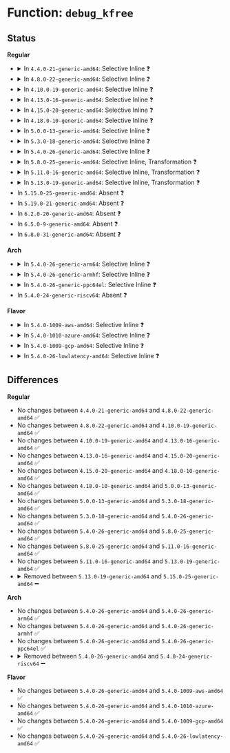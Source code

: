 # Function: <code>debug_kfree</code>

## Status
<b>Regular</b>
<ul>
<li>
<details>
<summary>In <code>4.4.0-21-generic-amd64</code>: Selective Inline ❓</summary>

```c
void debug_kfree(void * p)
```

```json
{
  "name": "debug_kfree",
  "collision_type": "Unique Global",
  "inline_type": "Selective",
  "funcs": [
    {
      "addr": 18446744071580124576,
      "name": "debug_kfree",
      "external": true,
      "loc": "kernel/debug/kdb/kdb_support.c:803",
      "file": "kernel/debug/kdb/kdb_support.c",
      "inline": "not declared, inlined",
      "caller_inline": [],
      "caller_func": [
        "kernel/debug/kdb/kdb_support.c:kdbnearsym",
        "kernel/debug/kdb/kdb_support.c:kdbnearsym",
        "kernel/debug/kdb/kdb_support.c:kdbnearsym",
        "kernel/debug/kdb/kdb_support.c:kdbnearsym_cleanup"
      ]
    }
  ],
  "symbols": [
    {
      "addr": 18446744071580124576,
      "name": "debug_kfree",
      "section": ".text",
      "bind": "STB_GLOBAL",
      "size": 431
    }
  ]
}
```
</details>
</li>
<li>
<details>
<summary>In <code>4.8.0-22-generic-amd64</code>: Selective Inline ❓</summary>

```c
void debug_kfree(void * p)
```

```json
{
  "name": "debug_kfree",
  "collision_type": "Unique Global",
  "inline_type": "Selective",
  "funcs": [
    {
      "addr": 18446744071580158608,
      "name": "debug_kfree",
      "external": true,
      "loc": "kernel/debug/kdb/kdb_support.c:803",
      "file": "kernel/debug/kdb/kdb_support.c",
      "inline": "not declared, inlined",
      "caller_inline": [],
      "caller_func": [
        "kernel/debug/kdb/kdb_support.c:kdbnearsym_cleanup",
        "kernel/debug/kdb/kdb_support.c:kdbnearsym",
        "kernel/debug/kdb/kdb_support.c:kdbnearsym",
        "kernel/debug/kdb/kdb_support.c:kdbnearsym"
      ]
    }
  ],
  "symbols": [
    {
      "addr": 18446744071580158608,
      "name": "debug_kfree",
      "section": ".text",
      "bind": "STB_GLOBAL",
      "size": 431
    }
  ]
}
```
</details>
</li>
<li>
<details>
<summary>In <code>4.10.0-19-generic-amd64</code>: Selective Inline ❓</summary>

```c
void debug_kfree(void * p)
```

```json
{
  "name": "debug_kfree",
  "collision_type": "Unique Global",
  "inline_type": "Selective",
  "funcs": [
    {
      "addr": 18446744071580199024,
      "name": "debug_kfree",
      "external": true,
      "loc": "kernel/debug/kdb/kdb_support.c:803",
      "file": "kernel/debug/kdb/kdb_support.c",
      "inline": "not declared, inlined",
      "caller_inline": [],
      "caller_func": [
        "kernel/debug/kdb/kdb_support.c:kdbnearsym_cleanup",
        "kernel/debug/kdb/kdb_support.c:kdbnearsym",
        "kernel/debug/kdb/kdb_support.c:kdbnearsym",
        "kernel/debug/kdb/kdb_support.c:kdbnearsym"
      ]
    }
  ],
  "symbols": [
    {
      "addr": 18446744071580199024,
      "name": "debug_kfree",
      "section": ".text",
      "bind": "STB_GLOBAL",
      "size": 431
    }
  ]
}
```
</details>
</li>
<li>
<details>
<summary>In <code>4.13.0-16-generic-amd64</code>: Selective Inline ❓</summary>

```c
void debug_kfree(void * p)
```

```json
{
  "name": "debug_kfree",
  "collision_type": "Unique Global",
  "inline_type": "Selective",
  "funcs": [
    {
      "addr": 18446744071580207040,
      "name": "debug_kfree",
      "external": true,
      "loc": "kernel/debug/kdb/kdb_support.c:803",
      "file": "kernel/debug/kdb/kdb_support.c",
      "inline": "not declared, inlined",
      "caller_inline": [],
      "caller_func": [
        "kernel/debug/kdb/kdb_support.c:kdbnearsym_cleanup",
        "kernel/debug/kdb/kdb_support.c:kdbnearsym",
        "kernel/debug/kdb/kdb_support.c:kdbnearsym",
        "kernel/debug/kdb/kdb_support.c:kdbnearsym"
      ]
    }
  ],
  "symbols": [
    {
      "addr": 18446744071580207040,
      "name": "debug_kfree",
      "section": ".text",
      "bind": "STB_GLOBAL",
      "size": 408
    }
  ]
}
```
</details>
</li>
<li>
<details>
<summary>In <code>4.15.0-20-generic-amd64</code>: Selective Inline ❓</summary>

```c
void debug_kfree(void * p)
```

```json
{
  "name": "debug_kfree",
  "collision_type": "Unique Global",
  "inline_type": "Selective",
  "funcs": [
    {
      "addr": 18446744071580258400,
      "name": "debug_kfree",
      "external": true,
      "loc": "kernel/debug/kdb/kdb_support.c:803",
      "file": "kernel/debug/kdb/kdb_support.c",
      "inline": "not declared, inlined",
      "caller_inline": [],
      "caller_func": [
        "kernel/debug/kdb/kdb_support.c:kdbnearsym_cleanup",
        "kernel/debug/kdb/kdb_support.c:kdbnearsym",
        "kernel/debug/kdb/kdb_support.c:kdbnearsym",
        "kernel/debug/kdb/kdb_support.c:kdbnearsym"
      ]
    }
  ],
  "symbols": [
    {
      "addr": 18446744071580258400,
      "name": "debug_kfree",
      "section": ".text",
      "bind": "STB_GLOBAL",
      "size": 408
    }
  ]
}
```
</details>
</li>
<li>
<details>
<summary>In <code>4.18.0-10-generic-amd64</code>: Selective Inline ❓</summary>

```c
void debug_kfree(void * p)
```

```json
{
  "name": "debug_kfree",
  "collision_type": "Unique Global",
  "inline_type": "Selective",
  "funcs": [
    {
      "addr": 18446744071580318848,
      "name": "debug_kfree",
      "external": true,
      "loc": "kernel/debug/kdb/kdb_support.c:803",
      "file": "kernel/debug/kdb/kdb_support.c",
      "inline": "not declared, inlined",
      "caller_inline": [],
      "caller_func": [
        "kernel/debug/kdb/kdb_support.c:kdbnearsym_cleanup",
        "kernel/debug/kdb/kdb_support.c:kdbnearsym",
        "kernel/debug/kdb/kdb_support.c:kdbnearsym",
        "kernel/debug/kdb/kdb_support.c:kdbnearsym"
      ]
    }
  ],
  "symbols": [
    {
      "addr": 18446744071580318848,
      "name": "debug_kfree",
      "section": ".text",
      "bind": "STB_GLOBAL",
      "size": 431
    }
  ]
}
```
</details>
</li>
<li>
<details>
<summary>In <code>5.0.0-13-generic-amd64</code>: Selective Inline ❓</summary>

```c
void debug_kfree(void * p)
```

```json
{
  "name": "debug_kfree",
  "collision_type": "Unique Global",
  "inline_type": "Selective",
  "funcs": [
    {
      "addr": 18446744071580371632,
      "name": "debug_kfree",
      "external": true,
      "loc": "kernel/debug/kdb/kdb_support.c:803",
      "file": "kernel/debug/kdb/kdb_support.c",
      "inline": "not declared, inlined",
      "caller_inline": [],
      "caller_func": [
        "kernel/debug/kdb/kdb_support.c:kdbnearsym_cleanup",
        "kernel/debug/kdb/kdb_support.c:kdbnearsym",
        "kernel/debug/kdb/kdb_support.c:kdbnearsym",
        "kernel/debug/kdb/kdb_support.c:kdbnearsym"
      ]
    }
  ],
  "symbols": [
    {
      "addr": 18446744071580371632,
      "name": "debug_kfree",
      "section": ".text",
      "bind": "STB_GLOBAL",
      "size": 431
    }
  ]
}
```
</details>
</li>
<li>
<details>
<summary>In <code>5.3.0-18-generic-amd64</code>: Selective Inline ❓</summary>

```c
void debug_kfree(void * p)
```

```json
{
  "name": "debug_kfree",
  "collision_type": "Unique Global",
  "inline_type": "Selective",
  "funcs": [
    {
      "addr": 18446744071580424240,
      "name": "debug_kfree",
      "external": true,
      "loc": "kernel/debug/kdb/kdb_support.c:803",
      "file": "kernel/debug/kdb/kdb_support.c",
      "inline": "not declared, inlined",
      "caller_inline": [],
      "caller_func": [
        "kernel/debug/kdb/kdb_support.c:kdbnearsym_cleanup",
        "kernel/debug/kdb/kdb_support.c:kdbnearsym",
        "kernel/debug/kdb/kdb_support.c:kdbnearsym",
        "kernel/debug/kdb/kdb_support.c:kdbnearsym"
      ]
    }
  ],
  "symbols": [
    {
      "addr": 18446744071580424240,
      "name": "debug_kfree",
      "section": ".text",
      "bind": "STB_GLOBAL",
      "size": 378
    }
  ]
}
```
</details>
</li>
<li>
<details>
<summary>In <code>5.4.0-26-generic-amd64</code>: Selective Inline ❓</summary>

```c
void debug_kfree(void * p)
```

```json
{
  "name": "debug_kfree",
  "collision_type": "Unique Global",
  "inline_type": "Selective",
  "funcs": [
    {
      "addr": 18446744071580472992,
      "name": "debug_kfree",
      "external": true,
      "loc": "kernel/debug/kdb/kdb_support.c:803",
      "file": "kernel/debug/kdb/kdb_support.c",
      "inline": "not declared, inlined",
      "caller_inline": [],
      "caller_func": [
        "kernel/debug/kdb/kdb_support.c:kdbnearsym_cleanup",
        "kernel/debug/kdb/kdb_support.c:kdbnearsym",
        "kernel/debug/kdb/kdb_support.c:kdbnearsym",
        "kernel/debug/kdb/kdb_support.c:kdbnearsym"
      ]
    }
  ],
  "symbols": [
    {
      "addr": 18446744071580472992,
      "name": "debug_kfree",
      "section": ".text",
      "bind": "STB_GLOBAL",
      "size": 378
    }
  ]
}
```
</details>
</li>
<li>
<details>
<summary>In <code>5.8.0-25-generic-amd64</code>: Selective Inline, Transformation ❓</summary>

```c
void debug_kfree(void * p)
```

```json
{
  "name": "debug_kfree",
  "collision_type": "Unique Global",
  "inline_type": "Selective",
  "funcs": [
    {
      "addr": 18446744071580555243,
      "name": "debug_kfree",
      "external": true,
      "loc": "kernel/debug/kdb/kdb_support.c:804",
      "file": "kernel/debug/kdb/kdb_support.c",
      "inline": "not declared, inlined",
      "caller_inline": [
        "kernel/debug/kdb/kdb_support.c:kdbnearsym_cleanup",
        "kernel/debug/kdb/kdb_support.c:kdbnearsym",
        "kernel/debug/kdb/kdb_support.c:kdbnearsym",
        "kernel/debug/kdb/kdb_support.c:kdbnearsym"
      ],
      "caller_func": [
        "kernel/debug/kdb/kdb_support.c:kdbnearsym_cleanup",
        "kernel/debug/kdb/kdb_support.c:kdbnearsym",
        "kernel/debug/kdb/kdb_support.c:kdbnearsym",
        "kernel/debug/kdb/kdb_support.c:kdbnearsym"
      ]
    }
  ],
  "symbols": [
    {
      "addr": 18446744071580554816,
      "name": "debug_kfree.part.0",
      "section": ".text",
      "bind": "STB_LOCAL",
      "size": 340
    },
    {
      "addr": 18446744071580559360,
      "name": "debug_kfree",
      "section": ".text",
      "bind": "STB_GLOBAL",
      "size": 68
    }
  ]
}
```
</details>
</li>
<li>
<details>
<summary>In <code>5.11.0-16-generic-amd64</code>: Selective Inline, Transformation ❓</summary>

```c
void debug_kfree(void * p)
```

```json
{
  "name": "debug_kfree",
  "collision_type": "Unique Global",
  "inline_type": "Selective",
  "funcs": [
    {
      "addr": 18446744071580543291,
      "name": "debug_kfree",
      "external": true,
      "loc": "kernel/debug/kdb/kdb_support.c:804",
      "file": "kernel/debug/kdb/kdb_support.c",
      "inline": "not declared, inlined",
      "caller_inline": [
        "kernel/debug/kdb/kdb_support.c:kdbnearsym_cleanup",
        "kernel/debug/kdb/kdb_support.c:kdbnearsym",
        "kernel/debug/kdb/kdb_support.c:kdbnearsym",
        "kernel/debug/kdb/kdb_support.c:kdbnearsym"
      ],
      "caller_func": [
        "kernel/debug/kdb/kdb_support.c:kdbnearsym_cleanup",
        "kernel/debug/kdb/kdb_support.c:kdbnearsym",
        "kernel/debug/kdb/kdb_support.c:kdbnearsym",
        "kernel/debug/kdb/kdb_support.c:kdbnearsym"
      ]
    }
  ],
  "symbols": [
    {
      "addr": 18446744071580542864,
      "name": "debug_kfree.part.0",
      "section": ".text",
      "bind": "STB_LOCAL",
      "size": 340
    },
    {
      "addr": 18446744071580547456,
      "name": "debug_kfree",
      "section": ".text",
      "bind": "STB_GLOBAL",
      "size": 68
    }
  ]
}
```
</details>
</li>
<li>
<details>
<summary>In <code>5.13.0-19-generic-amd64</code>: Selective Inline, Transformation ❓</summary>

```c
void debug_kfree(void * p)
```

```json
{
  "name": "debug_kfree",
  "collision_type": "Unique Global",
  "inline_type": "Selective",
  "funcs": [
    {
      "addr": 18446744071580546203,
      "name": "debug_kfree",
      "external": true,
      "loc": "kernel/debug/kdb/kdb_support.c:775",
      "file": "kernel/debug/kdb/kdb_support.c",
      "inline": "not declared, inlined",
      "caller_inline": [
        "kernel/debug/kdb/kdb_support.c:kdbnearsym_cleanup",
        "kernel/debug/kdb/kdb_support.c:kdbnearsym",
        "kernel/debug/kdb/kdb_support.c:kdbnearsym",
        "kernel/debug/kdb/kdb_support.c:kdbnearsym"
      ],
      "caller_func": [
        "kernel/debug/kdb/kdb_support.c:kdbnearsym_cleanup",
        "kernel/debug/kdb/kdb_support.c:kdbnearsym",
        "kernel/debug/kdb/kdb_support.c:kdbnearsym",
        "kernel/debug/kdb/kdb_support.c:kdbnearsym"
      ]
    }
  ],
  "symbols": [
    {
      "addr": 18446744071580545776,
      "name": "debug_kfree.part.0",
      "section": ".text",
      "bind": "STB_LOCAL",
      "size": 340
    },
    {
      "addr": 18446744071580550624,
      "name": "debug_kfree",
      "section": ".text",
      "bind": "STB_GLOBAL",
      "size": 68
    }
  ]
}
```
</details>
</li>
<li>
In <code>5.15.0-25-generic-amd64</code>: Absent ❓
</li>
<li>
In <code>5.19.0-21-generic-amd64</code>: Absent ❓
</li>
<li>
In <code>6.2.0-20-generic-amd64</code>: Absent ❓
</li>
<li>
In <code>6.5.0-9-generic-amd64</code>: Absent ❓
</li>
<li>
In <code>6.8.0-31-generic-amd64</code>: Absent ❓
</li>
</ul>
<b>Arch</b>
<ul>
<li>
<details>
<summary>In <code>5.4.0-26-generic-arm64</code>: Selective Inline ❓</summary>

```c
void debug_kfree(void * p)
```

```json
{
  "name": "debug_kfree",
  "collision_type": "Unique Global",
  "inline_type": "Selective",
  "funcs": [
    {
      "addr": 18446603336491748192,
      "name": "debug_kfree",
      "external": true,
      "loc": "kernel/debug/kdb/kdb_support.c:803",
      "file": "kernel/debug/kdb/kdb_support.c",
      "inline": "not declared, inlined",
      "caller_inline": [],
      "caller_func": [
        "kernel/debug/kdb/kdb_support.c:kdbnearsym_cleanup",
        "kernel/debug/kdb/kdb_support.c:kdbnearsym",
        "kernel/debug/kdb/kdb_support.c:kdbnearsym",
        "kernel/debug/kdb/kdb_support.c:kdbnearsym"
      ]
    }
  ],
  "symbols": [
    {
      "addr": 18446603336491748192,
      "name": "debug_kfree",
      "section": ".text",
      "bind": "STB_GLOBAL",
      "size": 472
    }
  ]
}
```
</details>
</li>
<li>
<details>
<summary>In <code>5.4.0-26-generic-armhf</code>: Selective Inline ❓</summary>

```c
void debug_kfree(void * p)
```

```json
{
  "name": "debug_kfree",
  "collision_type": "Unique Global",
  "inline_type": "Selective",
  "funcs": [
    {
      "addr": 3225696340,
      "name": "debug_kfree",
      "external": true,
      "loc": "kernel/debug/kdb/kdb_support.c:803",
      "file": "kernel/debug/kdb/kdb_support.c",
      "inline": "not declared, inlined",
      "caller_inline": [],
      "caller_func": [
        "kernel/debug/kdb/kdb_support.c:kdbnearsym_cleanup",
        "kernel/debug/kdb/kdb_support.c:kdbnearsym",
        "kernel/debug/kdb/kdb_support.c:kdbnearsym",
        "kernel/debug/kdb/kdb_support.c:kdbnearsym"
      ]
    }
  ],
  "symbols": [
    {
      "addr": 3225696340,
      "name": "debug_kfree",
      "section": ".text",
      "bind": "STB_GLOBAL",
      "size": 420
    }
  ]
}
```
</details>
</li>
<li>
<details>
<summary>In <code>5.4.0-26-generic-ppc64el</code>: Selective Inline ❓</summary>

```c
void debug_kfree(void * p)
```

```json
{
  "name": "debug_kfree",
  "collision_type": "Unique Global",
  "inline_type": "Selective",
  "funcs": [
    {
      "addr": 13835058055284783280,
      "name": "debug_kfree",
      "external": true,
      "loc": "kernel/debug/kdb/kdb_support.c:803",
      "file": "kernel/debug/kdb/kdb_support.c",
      "inline": "not declared, inlined",
      "caller_inline": [],
      "caller_func": [
        "kernel/debug/kdb/kdb_support.c:kdbnearsym_cleanup",
        "kernel/debug/kdb/kdb_support.c:kdbnearsym",
        "kernel/debug/kdb/kdb_support.c:kdbnearsym",
        "kernel/debug/kdb/kdb_support.c:kdbnearsym"
      ]
    }
  ],
  "symbols": [
    {
      "addr": 13835058055284783280,
      "name": "debug_kfree",
      "section": ".text",
      "bind": "STB_GLOBAL",
      "size": 640
    }
  ]
}
```
</details>
</li>
<li>
In <code>5.4.0-24-generic-riscv64</code>: Absent ❓
</li>
</ul>
<b>Flavor</b>
<ul>
<li>
<details>
<summary>In <code>5.4.0-1009-aws-amd64</code>: Selective Inline ❓</summary>

```c
void debug_kfree(void * p)
```

```json
{
  "name": "debug_kfree",
  "collision_type": "Unique Global",
  "inline_type": "Selective",
  "funcs": [
    {
      "addr": 18446744071580441792,
      "name": "debug_kfree",
      "external": true,
      "loc": "kernel/debug/kdb/kdb_support.c:803",
      "file": "kernel/debug/kdb/kdb_support.c",
      "inline": "not declared, inlined",
      "caller_inline": [],
      "caller_func": [
        "kernel/debug/kdb/kdb_support.c:kdbnearsym_cleanup",
        "kernel/debug/kdb/kdb_support.c:kdbnearsym",
        "kernel/debug/kdb/kdb_support.c:kdbnearsym",
        "kernel/debug/kdb/kdb_support.c:kdbnearsym"
      ]
    }
  ],
  "symbols": [
    {
      "addr": 18446744071580441792,
      "name": "debug_kfree",
      "section": ".text",
      "bind": "STB_GLOBAL",
      "size": 378
    }
  ]
}
```
</details>
</li>
<li>
<details>
<summary>In <code>5.4.0-1010-azure-amd64</code>: Selective Inline ❓</summary>

```c
void debug_kfree(void * p)
```

```json
{
  "name": "debug_kfree",
  "collision_type": "Unique Global",
  "inline_type": "Selective",
  "funcs": [
    {
      "addr": 18446744071580388864,
      "name": "debug_kfree",
      "external": true,
      "loc": "kernel/debug/kdb/kdb_support.c:803",
      "file": "kernel/debug/kdb/kdb_support.c",
      "inline": "not declared, inlined",
      "caller_inline": [],
      "caller_func": [
        "kernel/debug/kdb/kdb_support.c:kdbnearsym_cleanup",
        "kernel/debug/kdb/kdb_support.c:kdbnearsym",
        "kernel/debug/kdb/kdb_support.c:kdbnearsym",
        "kernel/debug/kdb/kdb_support.c:kdbnearsym"
      ]
    }
  ],
  "symbols": [
    {
      "addr": 18446744071580388864,
      "name": "debug_kfree",
      "section": ".text",
      "bind": "STB_GLOBAL",
      "size": 378
    }
  ]
}
```
</details>
</li>
<li>
<details>
<summary>In <code>5.4.0-1009-gcp-amd64</code>: Selective Inline ❓</summary>

```c
void debug_kfree(void * p)
```

```json
{
  "name": "debug_kfree",
  "collision_type": "Unique Global",
  "inline_type": "Selective",
  "funcs": [
    {
      "addr": 18446744071580433040,
      "name": "debug_kfree",
      "external": true,
      "loc": "kernel/debug/kdb/kdb_support.c:803",
      "file": "kernel/debug/kdb/kdb_support.c",
      "inline": "not declared, inlined",
      "caller_inline": [],
      "caller_func": [
        "kernel/debug/kdb/kdb_support.c:kdbnearsym_cleanup",
        "kernel/debug/kdb/kdb_support.c:kdbnearsym",
        "kernel/debug/kdb/kdb_support.c:kdbnearsym",
        "kernel/debug/kdb/kdb_support.c:kdbnearsym"
      ]
    }
  ],
  "symbols": [
    {
      "addr": 18446744071580433040,
      "name": "debug_kfree",
      "section": ".text",
      "bind": "STB_GLOBAL",
      "size": 378
    }
  ]
}
```
</details>
</li>
<li>
<details>
<summary>In <code>5.4.0-26-lowlatency-amd64</code>: Selective Inline ❓</summary>

```c
void debug_kfree(void * p)
```

```json
{
  "name": "debug_kfree",
  "collision_type": "Unique Global",
  "inline_type": "Selective",
  "funcs": [
    {
      "addr": 18446744071580488672,
      "name": "debug_kfree",
      "external": true,
      "loc": "kernel/debug/kdb/kdb_support.c:803",
      "file": "kernel/debug/kdb/kdb_support.c",
      "inline": "not declared, inlined",
      "caller_inline": [],
      "caller_func": [
        "kernel/debug/kdb/kdb_support.c:kdbnearsym_cleanup",
        "kernel/debug/kdb/kdb_support.c:kdbnearsym",
        "kernel/debug/kdb/kdb_support.c:kdbnearsym",
        "kernel/debug/kdb/kdb_support.c:kdbnearsym"
      ]
    }
  ],
  "symbols": [
    {
      "addr": 18446744071580488672,
      "name": "debug_kfree",
      "section": ".text",
      "bind": "STB_GLOBAL",
      "size": 376
    }
  ]
}
```
</details>
</li>
</ul>

## Differences
<b>Regular</b>
<ul>
<li>
No changes between <code>4.4.0-21-generic-amd64</code> and <code>4.8.0-22-generic-amd64</code> ✅
</li>
<li>
No changes between <code>4.8.0-22-generic-amd64</code> and <code>4.10.0-19-generic-amd64</code> ✅
</li>
<li>
No changes between <code>4.10.0-19-generic-amd64</code> and <code>4.13.0-16-generic-amd64</code> ✅
</li>
<li>
No changes between <code>4.13.0-16-generic-amd64</code> and <code>4.15.0-20-generic-amd64</code> ✅
</li>
<li>
No changes between <code>4.15.0-20-generic-amd64</code> and <code>4.18.0-10-generic-amd64</code> ✅
</li>
<li>
No changes between <code>4.18.0-10-generic-amd64</code> and <code>5.0.0-13-generic-amd64</code> ✅
</li>
<li>
No changes between <code>5.0.0-13-generic-amd64</code> and <code>5.3.0-18-generic-amd64</code> ✅
</li>
<li>
No changes between <code>5.3.0-18-generic-amd64</code> and <code>5.4.0-26-generic-amd64</code> ✅
</li>
<li>
No changes between <code>5.4.0-26-generic-amd64</code> and <code>5.8.0-25-generic-amd64</code> ✅
</li>
<li>
No changes between <code>5.8.0-25-generic-amd64</code> and <code>5.11.0-16-generic-amd64</code> ✅
</li>
<li>
No changes between <code>5.11.0-16-generic-amd64</code> and <code>5.13.0-19-generic-amd64</code> ✅
</li>
<li>
<details>
<summary>Removed between <code>5.13.0-19-generic-amd64</code> and <code>5.15.0-25-generic-amd64</code> ➖</summary>

```c
void debug_kfree(void * p)
```
</details>
</li>
</ul>
<b>Arch</b>
<ul>
<li>
No changes between <code>5.4.0-26-generic-amd64</code> and <code>5.4.0-26-generic-arm64</code> ✅
</li>
<li>
No changes between <code>5.4.0-26-generic-amd64</code> and <code>5.4.0-26-generic-armhf</code> ✅
</li>
<li>
No changes between <code>5.4.0-26-generic-amd64</code> and <code>5.4.0-26-generic-ppc64el</code> ✅
</li>
<li>
<details>
<summary>Removed between <code>5.4.0-26-generic-amd64</code> and <code>5.4.0-24-generic-riscv64</code> ➖</summary>

```c
void debug_kfree(void * p)
```
</details>
</li>
</ul>
<b>Flavor</b>
<ul>
<li>
No changes between <code>5.4.0-26-generic-amd64</code> and <code>5.4.0-1009-aws-amd64</code> ✅
</li>
<li>
No changes between <code>5.4.0-26-generic-amd64</code> and <code>5.4.0-1010-azure-amd64</code> ✅
</li>
<li>
No changes between <code>5.4.0-26-generic-amd64</code> and <code>5.4.0-1009-gcp-amd64</code> ✅
</li>
<li>
No changes between <code>5.4.0-26-generic-amd64</code> and <code>5.4.0-26-lowlatency-amd64</code> ✅
</li>
</ul>
